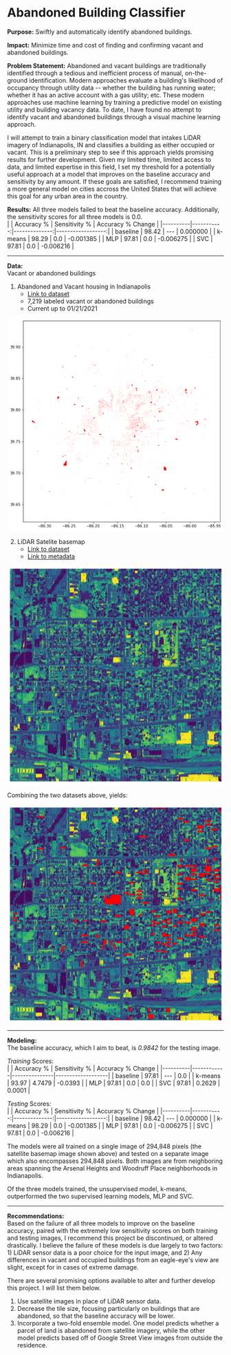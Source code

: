 # Abandoned Building Classifier

**Purpose:** Swiftly and automatically identify abandoned buildings.

**Impact:** Minimize time and cost of finding and confirming vacant and abandoned buildings.

**Problem Statement:** Abandoned and vacant buildings are traditionally identified through a tedious and inefficient process of manual, on-the-ground identification. Modern approaches evaluate a building's likelihood of occupancy through utility data -- whether the building has running water; whether it has an active account with a gas utility; etc. These modern approaches use machine learning by training a predictive model on existing utility and building vacancy data. To date, I have found no attempt to identify vacant and abandoned buildings through a visual machine learning approach.  

I will attempt to train a binary classification model that intakes LiDAR imagery of Indianapolis, IN and classifies a building as either occupied or vacant. This is a preliminary step to see if this approach yields promising results for further development. Given my limited time, limited access to data, and limited expertise in this field, I set my threshold for a potentially useful approach at a model that improves on the baseline accuracy and sensitivity by any amount. If these goals are satisfied, I recommend training a more general model on cities accross the United States that will achieve this goal for any urban area in the country.  

**Results:** All three models failed to beat the baseline accuracy. Additionally, the sensitivity scores for all three models is 0.0.  
|          | Accuracy % | Sensitivity % | Accuracy % Change |
|----------|-----------:|--------------:|------------------:|
| baseline |      98.42 |           --- |          0.000000 |
|  k-means |      98.29 |           0.0 |         -0.001385 |
|      MLP |      97.81 |           0.0 |         -0.006275 |
|      SVC |      97.81 |           0.0 |         -0.006216 |


---

**Data:**  
Vacant or abandoned buildings  
1. Abandoned and Vacant housing in Indianapolis
    * [Link to dataset](https://data.indy.gov/datasets/abandoned-and-vacant-housing/data?geometry=-86.313%2C39.748%2C-85.983%2C39.794)
    * 7,219 labeled vacant or abandoned buildings
    * Current up to 01/21/2021

![Vacant shapes](./media/Abandoned_properties.png)

2. LiDAR Satelite basemap
    * [Link to dataset](https://lidar.jinha.org/download.php?cname=marion&clon=-86.13305839196093&clat=39.779844384833936&years=2011,2016)
    * [Link to metadata](https://www.dropbox.com/sh/ft35dwy9m5qe9f1/AACXW_W_DoWDiHeOUh00tAzja/2016%20Marion%20County?dl=0&subfolder_nav_tracking=1)
    
![LiDAR basemap](./training_data/training_images/Base_tile.png)

Combining the two datasets above, yields:

![LiDAR basemap](./training_data/training_images/Labeled_tile.png)

---

**Modeling:**  
The baseline accuracy, which I aim to beat, is *0.9842* for the testing image.  

*Training* Scores:  
|          | Accuracy % | Sensitivity % | Accuracy % Change |
|----------|------------|---------------|-------------------|
| baseline |      97.81 |           --- |               0.0 |
|  k-means |      93.97 |        4.7479 |           -0.0393 |
|      MLP |      97.81 |           0.0 |               0.0 |
|      SVC |      97.81 |        0.2629 |            0.0001 |

*Testing* Scores:  
|          | Accuracy % | Sensitivity % | Accuracy % Change |
|----------|-----------:|--------------:|------------------:|
| baseline |      98.42 |           --- |          0.000000 |
|  k-means |      98.29 |           0.0 |         -0.001385 |
|      MLP |      97.81 |           0.0 |         -0.006275 |
|      SVC |      97.81 |           0.0 |         -0.006216 |


The models were all trained on a single image of 294,848 pixels (the satellite basemap image shown above) and tested on a separate image which also encompasses 294,848 pixels. Both images are from neighboring areas spanning the Arsenal Heights and Woodruff Place neighborhoods in Indianapolis.

Of the three models trained, the unsupervised model, k-means, outperformed the two supervised learning models, MLP and SVC.

---

**Recommendations:**  
Based on the failure of all three models to improve on the baseline accuracy, paired with the extremely low sensitivity scores on both training and testing images, I recommend this project be discontinued, or altered drastically. I believe the failure of these models is due largely to two factors: 1) LiDAR sensor data is a poor choice for the input image, and 2) Any differences in vacant and occupied buildings from an eagle-eye's view are slight, except for in cases of extreme damage.  

There are several promising options available to alter and further develop this project. I will list them below.  
1) Use satellite images in place of LiDAR sensor data.  
2) Decrease the tile size, focusing particularly on buildings that are abandoned, so that the baseline accuracy will be lower.  
3) Incorporate a two-fold ensemble model. One model predicts whether a parcel of land is abandoned from satellite imagery, while the other model predicts based off of Google Street View images from outside the residence.  